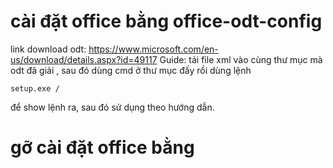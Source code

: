 # cài đặt office bằng office-odt-config
link download odt: https://www.microsoft.com/en-us/download/details.aspx?id=49117
Guide: tải file xml vào cùng thư mục mà odt đã giải , sau đó dùng cmd ở thư mục đấy rồi dùng lệnh
```
setup.exe /
```
để show lệnh ra, sau đó sử dụng theo hướng dẫn.


# gỡ cài đặt office bằng
